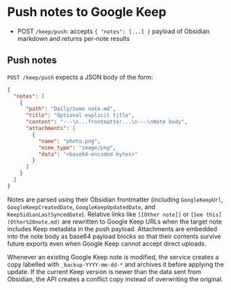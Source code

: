 
# Push notes to Google Keep

- POST `/keep/push`: accepts `{ "notes": [...] }` payload of Obsidian markdown and returns per-note results

## Push notes

`POST /keep/push` expects a JSON body of the form:

```json
{
  "notes": [
    {
      "path": "Daily/Some note.md",
      "title": "Optional explicit title",
      "content": "---\n...frontmatter...\n---\nNote body",
      "attachments": [
        {
          "name": "photo.png",
          "mime_type": "image/png",
          "data": "<base64-encoded bytes>"
        }
      ]
    }
  ]
}
```

Notes are parsed using their Obsidian frontmatter (including `GoogleKeepUrl`,
`GoogleKeepCreatedDate`, `GoogleKeepUpdatedDate`, and
`KeepSidianLastSyncedDate`). Relative links like `[[Other note]]` or
`[See this](Other%20note.md)` are rewritten to Google Keep URLs when the target
note includes Keep metadata in the push payload. Attachments are embedded into
the note body as base64 payload blocks so that their contents survive future
exports even when Google Keep cannot accept direct uploads.

Whenever an existing Google Keep note is modified, the service creates a copy
labelled with `_backup-YYYY-mm-dd-*` and archives it before applying the
update. If the current Keep version is newer than the data sent from Obsidian,
the API creates a conflict copy instead of overwriting the original.
